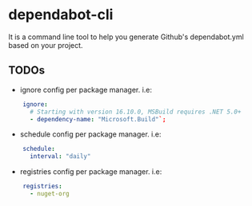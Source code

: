 # dependabot-cli
It is a command line tool to help you generate Github's dependabot.yml based on your project.

## TODOs
- ignore config per package manager. i.e:
```yaml
    ignore:
      # Starting with version 16.10.0, MSBuild requires .NET 5.0+
      - dependency-name: "Microsoft.Build"`;
```
- schedule config per package manager. i.e:
```yaml
    schedule:
      interval: "daily"
```
- registries config per package manager. i.e:
```yaml
    registries:
      - nuget-org
```
